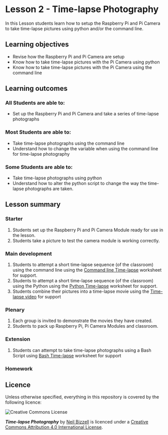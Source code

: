 # Lesson 2 - Time-lapse Photography

In this Lesson students learn how to setup the Raspberry Pi and Pi Camera to take time-lapse pictures using python and/or the command line. 


## Learning objectives

- Revise how the Raspberry Pi and Pi Camera are setup
- Know how to take time-lapse pictures with the Pi Camera using python
- Know how to take time-lapse pictures with the Pi Camera using the command line

## Learning outcomes

### All Students are able to:
- Set up the Raspberry Pi and Pi Camera and take a series of time-lapse photographs

### Most Students are able to:
- Take time-lapse photographs using the command line
- Understand how to change the variable when using the command line for time-lapse photography

### Some Students are able to:
- Take time-lapse photographs using python
- Understand how to alter the python script to change the way the time-lapse photographs are taken.

## Lesson summary

### Starter

1. Students set up the Raspberry Pi and Pi Camera Module ready for use in the lesson.
1. Students take a picture to test the camera module is working correctly.

### Main development

1. Students to attempt a short time-lapse sequence (of the classroom) using the command line using the [Command line Time-lapse](worksheet1.md) worksheet for support.
1. Students to attempt a short time-lapse sequence (of the classroom) using the Python using the [Python Time-lapse](worksheet2.md) worksheet for support.
1. Students combine their pictures into a time-lapse movie using the [Time-lapse video](worksheet3.md) for support

### Plenary

1. Each group is invited to demonstrate the movies they have created. 
2. Students to pack up Raspberry Pi, Pi Camera Modules and classroom.

### Extension

1. Students can attempt to take time-lapse photographs using a Bash Script using [Bash Time-lapse](worksheet4.md) worksheet for support

### Homework


## Licence

Unless otherwise specified, everything in this repository is covered by the following licence:

![Creative Commons License](http://i.creativecommons.org/l/by-sa/4.0/88x31.png)

***Time-lapse Photography*** by [Neil Bizzell](https://twitter.com/PiVangelist) is licenced under a [Creative Commons Attribution 4.0 International License](http://creativecommons.org/licenses/by-sa/4.0/).
